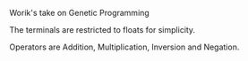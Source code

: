 Worik's take on Genetic Programming


The terminals are restricted to floats for  simplicity.

Operators are Addition, Multiplication, Inversion and Negation. 

